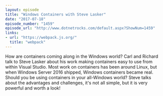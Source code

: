 ```yaml
---
layout: episode
title: "Windows Containers with Steve Lasker"
date: "2017-07-18"
episode_number: "1459"
episode_url: "http://www.dotnetrocks.com/default.aspx?ShowNum=1459"
links:
- url: "https://webpack.js.org/"
  title: "webpack"
---
```


How are containers coming along in the Windows world? Carl and Richard talk to Steve Lasker about his work making containers easy to use from within Visual Studio. Most work on containers has been around Linux, but when Windows Server 2016 shipped, Windows containers became real. Should you be using containers in your all-Windows world? Steve talks about the advantages and challenges, it's not all simple, but it is very powerful and worth a look!
